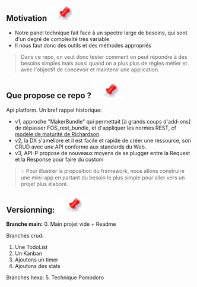 ## Motivation[![](https://raw.githubusercontent.com/aregtech/areg-sdk/master/docs/img/pin.svg)](#motivation)

- Notre panel technique fait face à un spectre large de besoins, qui sont d'un degré de complexité très variable
- Il nous faut donc des outils et des méthodes appropriés

> Dans ce repo, on veut donc tester comment on peut répondre à des besoins simples mais aussi quand on a plus
plus de règles métier et avec l'objectif de concevoir et maintenir une application.


## Que propose ce repo ? [![](https://raw.githubusercontent.com/aregtech/areg-sdk/master/docs/img/pin.svg)](#roadmap)

Api platform. Un bref rappel historique:
- v1, approche "MakerBundle" qui permettait [à grands coups d'add-ons] de dépasser FOS_rest_bundle, et d'appliquer les normes REST, cf [modèle de maturité de Richardson](https://martinfowler.com/articles/richardsonMaturityModel.html).
- v2, la DX s'améliore et il est facile et rapide de créer une ressource, son CRUD avec une API conforme aux standards du Web.
- v3, API-P propose de nouveaux moyens de se plugger entre la Request et la Response pour faire du custom

> 💡 Pour illustrer la proposition du framework, nous allons construire une mini-app en partant du besoin
le plus simple pour aller vers un projet plus élaboré.

## Versionning: [![](https://raw.githubusercontent.com/aregtech/areg-sdk/master/docs/img/pin.svg)](#branches)

**Branche main:**
0. Main projet vide + Readme

Branches crud:

1. Une TodoList
2. Un Kanban
3. Ajoutons un timer
4. Ajoutons des stats

Branches hexa:
5. Technique Pomodoro
